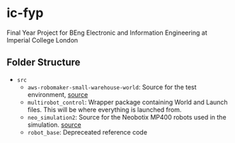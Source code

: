 # ic-fyp
Final Year Project for BEng Electronic and Information Engineering at Imperial College London

## Folder Structure
- `src`
  - `aws-robomaker-small-warehouse-world`: Source for the test environment, [source](https://github.com/aws-robotics/aws-robomaker-small-warehouse-world/tree/ros2)
  - `multirobot_control`: Wrapper package containing World and Launch files. This will be where everything is launched from.
  - `neo_simulation2`: Source for the Neobotix MP400 robots used in the simulation. [source](https://github.com/neobotix/neo_simulation2/tree/galactic)
  - `robot_base`: Depreceated reference code